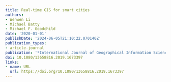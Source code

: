 ```yaml
---
title: Real-time GIS for smart cities
authors:
- Wenwen Li
- Michael Batty
- Michael F. Goodchild
date: '2020-01-01'
publishDate: '2024-06-05T21:10:22.070140Z'
publication_types:
- article-journal
publication: '*International Journal of Geographical Information Science*'
doi: 10.1080/13658816.2019.1673397
links:
- name: URL
  url: https://doi.org/10.1080/13658816.2019.1673397
---
```

